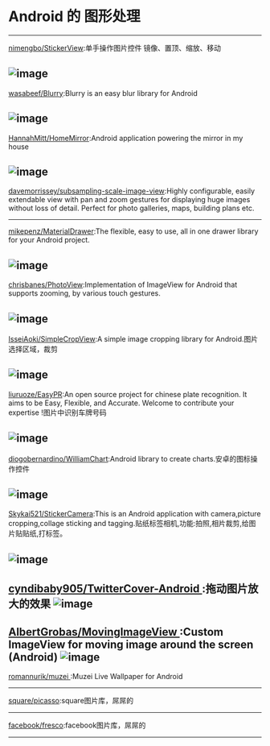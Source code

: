 
# Android 的 图形处理


---
[nimengbo/StickerView](https://github.com/nimengbo/StickerView):单手操作图片控件 镜像、置顶、缩放、移动

![image](https://github.com/nimengbo/StickerView/blob/master/stickerGIF.gif)   
---
[wasabeef/Blurry](https://github.com/wasabeef/Blurry):Blurry is an easy blur library for Android

![image](https://github.com/wasabeef/Blurry/blob/master/art/blurry.gif)     
---
[HannahMitt/HomeMirror](https://github.com/HannahMitt/HomeMirror):Android application powering the mirror in my house

![image](https://github.com/HannahMitt/HomeMirror/blob/master/design/IMG_20150825_191621.jpg)     
---
[davemorrissey/subsampling-scale-image-view](https://github.com/davemorrissey/subsampling-scale-image-view):Highly configurable, easily extendable view with pan and zoom gestures for displaying huge images without loss of detail. Perfect for photo galleries, maps, building plans etc.
 
---
[mikepenz/MaterialDrawer](https://github.com/mikepenz/MaterialDrawer):The flexible, easy to use, all in one drawer library for your Android project.

![image](https://raw.githubusercontent.com/mikepenz/MaterialDrawer/develop/DEV/github/screenshots1.jpg)     
---
[chrisbanes/PhotoView](https://github.com/chrisbanes/PhotoView):Implementation of ImageView for Android that supports zooming, by various touch gestures.

![image](https://camo.githubusercontent.com/cf5bfb6d896604aa9156e3e1beee89e0754de7db/68747470733a2f2f7261772e6769746875622e636f6d2f636872697362616e65732f50686f746f566965772f6d61737465722f6865616465725f677261706869632e706e67)     
---
[IsseiAoki/SimpleCropView](https://github.com/IsseiAoki/SimpleCropView):A simple image cropping library for Android.图片选择区域，裁剪

![image](https://camo.githubusercontent.com/7ef872746a0181356ea0b44d94b7bd939f28c5ae/68747470733a2f2f7261772e6769746875622e636f6d2f77696b692f4973736569416f6b692f53696d706c6543726f70566965772f696d616765732f6769662f64656d6f5f62617369635f75736167652e676966)     
---
[liuruoze/EasyPR](https://github.com/liuruoze/EasyPR):An open source project for chinese plate recognition. It aims to be Easy, Flexible, and Accurate. Welcome to contribute your expertise !图片中识别车牌号码

![image](https://github.com/liuruoze/EasyPR/blob/master/resources/doc/res/plate_locate.jpg)     
---

[diogobernardino/WilliamChart](https://github.com/diogobernardino/WilliamChart):Android library to create charts.安卓的图标操作控件

![image](https://github.com/diogobernardino/WilliamChart/blob/master/art/demo2.gif)     
---
[Skykai521/StickerCamera](https://github.com/Skykai521/StickerCamera):This is an Android application with camera,picture cropping,collage sticking and tagging.贴纸标签相机,功能:拍照,相片裁剪,给图片贴贴纸,打标签。

![image](https://github.com/Skykai521/StickerCamera/blob/master/screenshot/Screenshot_01.gif)     
---
[ cyndibaby905/TwitterCover-Android ](https://github.com/cyndibaby905/TwitterCover-Android):拖动图片放大的效果
![image](https://camo.githubusercontent.com/f6da6aacf45b25fd72f3237a8ca9010f2d37ec11/68747470733a2f2f7261772e6769746875622e636f6d2f63796e6469626162793930352f54776974746572436f7665722f6d61737465722f54776974746572436f7665722e676966)     
---
[ AlbertGrobas/MovingImageView ](https://github.com/AlbertGrobas/MovingImageView):Custom ImageView for moving image around the screen (Android)
![image](https://github.com/AlbertGrobas/MovingImageView/blob/master/art/sample01.gif)     
---
[ romannurik/muzei ](https://github.com/romannurik/muzei):Muzei Live Wallpaper for Android
  
---
[ square/picasso](https://github.com/square/picasso):square图片库，屌屌的
  
---
[ facebook/fresco](https://github.com/facebook/fresco):facebook图片库，屌屌的
  
---
